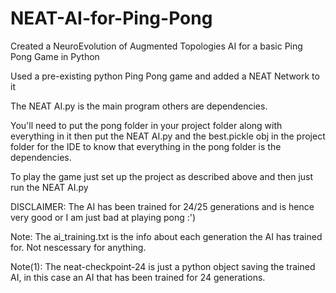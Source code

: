 # NEAT-AI-for-Ping-Pong
Created a NeuroEvolution of Augmented Topologies AI for a basic Ping Pong Game in Python

Used a pre-existing python Ping Pong game and added a NEAT Network to it

The NEAT AI.py is the main program others are dependencies.

You'll need to put the pong folder in your project folder along with everything in it then put the NEAT AI.py and the best.pickle obj in the project folder for the IDE to know that everything in the pong folder is the dependencies.

To play the game just set up the project as described above and then just run the NEAT AI.py

DISCLAIMER: The AI has been trained for 24/25 generations and is hence very good or I am just bad at playing pong :')

Note: The ai_training.txt is the info about each generation the AI has trained for. Not nescessary for anything.

Note(1): The neat-checkpoint-24 is just a python object saving the trained AI, in this case an AI that has been trained for 24 generations.
